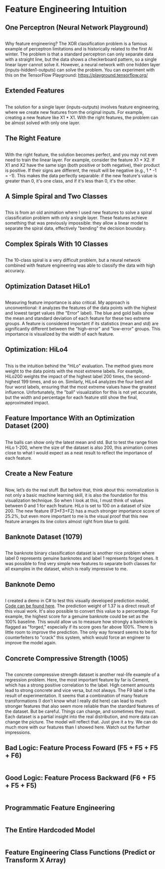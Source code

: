 # Feature Engineering Intuition

## One Perceptron (Neural Network Playground)

<p align="center">
  <img src="https://github.com/grensen/feature_engineering/blob/main/figures/playground_linear2.gif?raw=true" alt=""/>
</p>

Why feature engineering? The XOR classification problem is a famous example of perceptron limitations and is historically related to the first AI winter. The problem is that a standard perceptron can only separate data with a straight line, but the data shows a checkerboard pattern, so a single linear layer cannot solve it.
However, a neural network with one hidden layer (inputs-hidden1-outputs) can solve the problem. You can experiment with this on the TensorFlow Playground: https://playground.tensorflow.org/

## Extended Features

<p align="center">
  <img src="https://github.com/grensen/feature_engineering/blob/main/figures/intuition_fully.png?raw=true" alt=""/>
</p>

The solution for a single layer (inputs-outputs) involves feature engineering, where we create new features from the original inputs. For example, creating a new feature like X1 * X1. With the right features, the problem can be almost solved with only one layer.

## The Right Feature

<p align="center">
  <img src="https://github.com/grensen/feature_engineering/blob/main/figures/intuition_perfect.png?raw=true" alt=""/>
</p>

With the right feature, the solution becomes perfect, and you may not even need to train the linear layer. For example, consider the feature X1 * X2. If X1 and X2 have the same sign (both positive or both negative), their product is positive. If their signs are different, the result will be negative (e.g., 1 * -1 = -1).
This makes the data perfectly separable: if the new feature's value is greater than 0, it's one class, and if it's less than 0, it's the other.

## A Simple Spiral and Two Classes

<p align="center">
  <img src="https://github.com/grensen/feature_engineering/blob/main/figures/curved_linearity.gif?raw=true" alt=""/>
</p>

This is from an old animation where I used new features to solve a spiral classification problem with only a single layer. These features achieve something that was previously impossible: they allow a linear model to separate the spiral data, effectively "bending" the decision boundary.


## Complex Spirals With 10 Classes

<p align="center">
  <img src="https://github.com/grensen/feature_engineering/blob/main/figures/complex_spiral_ultra.png?raw=true" alt=""/>
</p>

The 10-class spiral is a very difficult problem, but a neural network combined with feature engineering was able to classify the data with high accuracy.


## Optimization Dataset HiLo1

<p align="center">
  <img src="https://github.com/grensen/feature_engineering/blob/main/figures/hilo1.png?raw=true" alt=""/>
</p>

Measuring feature importance is also critical. My approach is unconventional: it analyzes the features of the data points with the highest and lowest target values (the "Error" label).
The blue and gold balls show the mean and standard deviation of each feature for these two extreme groups. A feature is considered important if its statistics (mean and std) are significantly different between the "high-error" and "low-error" groups. This importance is visualized by the width of each feature.

## Optimization: HiLo4

<p align="center">
  <img src="https://github.com/grensen/feature_engineering/blob/main/figures/simple_mean_var_test_hilo4.png?raw=true" alt=""/>
</p>

This is the intuition behind the "HiLo" evaluation. The method gives more weight to the data points with the most extreme labels. For example, HiLo200 weights the impact of the highest label 200 times, the second-highest 199 times, and so on.
Similarly, HiLo4 analyzes the four best and four worst labels, ensuring that the most extreme values have the greatest influence. Unfortunately, the "ball" visualization for this is not yet accurate, but the width and percentage for each feature still show the final, approximated impact.

## Feature Importance With an Optimization Dataset (200)

<p align="center">
  <img src="https://github.com/grensen/feature_engineering/blob/main/figures/feature_importance.gif?raw=true" alt=""/>
</p>

The balls can show only the latest mean and std. But to test the range from HiLo 1-200, where the size of the dataset is also 200, this animation comes close to what I would expect as a neat result to reflect the importance of each feature.

## Create a New Feature

<p align="center">
  <img src="https://github.com/grensen/feature_engineering/blob/main/figures/create_feature.gif?raw=true" alt=""/>
</p>

Now, let’s do the real stuff. But before that, think about this: normalization is not only a basic machine learning skill, it is also the foundation for this visualization technique. So when I look at this, I must think of values between 0 and 1 for each feature. HiLo is set to 100 on a dataset of size 200.
The new feature (F3*F3+F2) has a much stronger importance score of 25.2%, but even more important to me is the visual proof that this new feature arranges its line colors almost right from blue to gold.

## Banknote Dataset (1079)

<p align="center">
  <img src="https://github.com/grensen/feature_engineering/blob/main/figures/banknote_feature.png?raw=true" alt=""/>
</p>

The banknote binary classification dataset is another nice problem where label 0 represents genuine banknotes and label 1 represents forged ones. It was possible to find very simple new features to separate both classes for all examples in the dataset, which is really impressive to me.

## Banknote Demo

<p align="center">
  <img src="https://github.com/grensen/feature_engineering/blob/main/figures/banknote_feat_eng_demo_fixed.png?raw=true" alt=""/>
</p>

I created a demo in C# to test this visually developed prediction model, [Code can be found here](https://github.com/grensen/feature_engineering/blob/main/banknote_feat_eng_demo.cs). The prediction weight of 1.37 is a direct result of this visual work.
It's also possible to convert this value to a percentage. For example, the highest score for a genuine banknote could be set as the 100% baseline. This would allow us to measure how strongly a banknote is flagged as "forged," especially if its score goes far above 100%.
There is little room to improve the prediction. The only way forward seems to be for counterfeiters to "crack" this system, which would force an engineer to improve the model again. 

## Concrete Compressive Strength (1005)

<p align="center">
  <img src="https://github.com/grensen/feature_engineering/blob/main/figures/concrete_feature.png?raw=true" alt=""/>
</p>

The concrete compressive strength dataset is another real-life example of a regression problem. Here, the most important feature by far is Cement, which has a strong positive correlation to the label. High cement amounts lead to strong concrete and vice versa, but not always.
The F9 label is the result of experimentation. It seems that a combination of many feature transformations (I don't know what I really did here) can lead to much stronger features that also seem more reliable than the standard features of the dataset.
But be careful. Things can change, and sometimes they must. Each dataset is a partial insight into the real distribution, and more data can change the picture. The model will reflect that. Just give it a try. We can do much more with our features than I showed here. Watch out the further impressions.

## Bad Logic: Feature Process Foward (F5 + F5 + F5 + F6)

<p align="center">
  <img src="https://github.com/grensen/feature_engineering/blob/main/figures/create_feature_forward.gif?raw=true" alt=""/>
</p>

## Good Logic: Feature Process Backward (F6 + F5 + F5 + F5)

<p align="center">
  <img src="https://github.com/grensen/feature_engineering/blob/main/figures/create_feature_reverse.gif?raw=true" alt=""/>
</p>

## Programmatic Feature Engineering

<p align="center">
  <img src="https://github.com/grensen/feature_engineering/blob/main/figures/feature_programmatic_demo.png?raw=true" alt=""/>
</p>

## The Entire Hardcoded Model

<p align="center">
  <img src="https://github.com/grensen/feature_engineering/blob/main/figures/2025-feature_engineering_model.png?raw=true" alt=""/>
</p>

## Feature Engineering Class Functions (Predict or Transform X Array)

<p align="center">
  <img src="https://github.com/grensen/feature_engineering/blob/main/figures/feature_engineering_class.png?raw=true" alt=""/>
</p>
